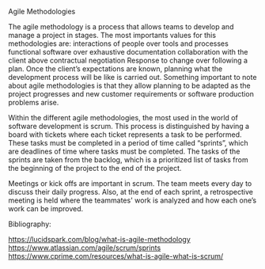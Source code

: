 Agile Methodologies

The agile methodology is a process that allows teams to develop and manage a project in stages. The most importants values for this methodologies are:
interactions of people over tools and processes
functional software over exhaustive documentation
collaboration with the client above contractual negotiation
Response to change over following a plan.
Once the client’s expectations are known, planning what the development process will be like is carried out.
Something important to note about agile methodologies is that they allow planning to be adapted as the project progresses and new customer requirements or software production problems arise.

Within the different agile methodologies, the most used in the world of software development is scrum. This process is distinguished by having a board with tickets where each ticket represents a task to be performed. These tasks must be completed in a period of time called “sprints”, which are deadlines of time where tasks must be completed. The tasks of the sprints are taken from the backlog, which is a prioritized list of tasks from the beginning of the project to the end of the project.

Meetings or kick offs are important in scrum. The team meets every day to discuss their daily progress. Also, at the end of each sprint, a retrospective meeting is held where the teammates' work is analyzed and how each one’s work can be improved.

Bibliography:

https://lucidspark.com/blog/what-is-agile-methodology
https://www.atlassian.com/agile/scrum/sprints
https://www.cprime.com/resources/what-is-agile-what-is-scrum/
